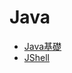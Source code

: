 # Java

- [Java基礎](https://github.com/121jigowatts/til/tree/master/java/basis)
- [JShell](https://github.com/121jigowatts/til/tree/master/java/jshell)
